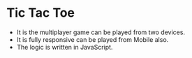 # Tic Tac Toe
* It is the multiplayer game can be played from two devices.
* It is fully responsive can be played from Mobile also.
* The logic is written in JavaScript.